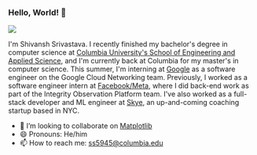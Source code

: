 ### Hello, World! 👋

![](https://komarev.com/ghpvc/?username=ShivanshSrivastava1)

I'm Shivansh Srivastava. I recently finished my bachelor's degree in computer science at [Columbia University's School of Engineering and Applied Science](https://www.engineering.columbia.edu/), and I'm currently back at Columbia for my master's in computer science. This summer, I'm interning at [Google](https://about.google) as a software engineer on the Google Cloud Networking team. Previously, I worked as a software engineer intern at [Facebook/Meta](https://about.meta.com/), where I did back-end work as part of the Integrity Observation Platform team. I've also worked as a full-stack developer and ML engineer at [Skye](https://joinskye.com/), an up-and-coming coaching startup based in NYC.

- 👯 I’m looking to collaborate on [Matplotlib](https://github.com/matplotlib/matplotlib)
- 😄 Pronouns: He/him
- 📫 How to reach me: ss5945@columbia.edu

<!--
**ShivanshSrivastava1/ShivanshSrivastava1** is a ✨ _special_ ✨ repository because its `README.md` (this file) appears on your GitHub profile.

Here are some ideas to get you started:

- 🔭 I’m currently working on ...
- 🌱 I’m currently learning ...
- 👯 I’m looking to collaborate on ...
- 🤔 I’m looking for help with ...
- 💬 Ask me about ...
- 📫 How to reach me: ...
- 😄 Pronouns: ...
- ⚡ Fun fact: ...
-->
